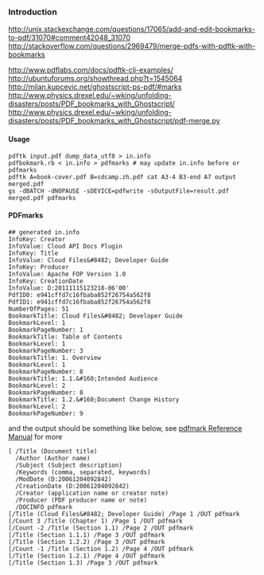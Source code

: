 ### Introduction

http://unix.stackexchange.com/questions/17065/add-and-edit-bookmarks-to-pdf/31070#comment42048_31070
http://stackoverflow.com/questions/2969479/merge-pdfs-with-pdftk-with-bookmarks

http://www.pdflabs.com/docs/pdftk-cli-examples/
http://ubuntuforums.org/showthread.php?t=1545064
http://milan.kupcevic.net/ghostscript-ps-pdf/#marks
http://www.physics.drexel.edu/~wking/unfolding-disasters/posts/PDF_bookmarks_with_Ghostscript/
http://www.physics.drexel.edu/~wking/unfolding-disasters/posts/PDF_bookmarks_with_Ghostscript/pdf-merge.py

#### Usage

~~~~~~~~ {.bash}
pdftk input.pdf dump_data_utf8 > in.info
pdfbokmark.rb < in.info > pdfmarks # may update in.info before or pdfmarks
pdftk A=book-cover.pdf B=sdcamp.zh.pdf cat A3-4 B3-end A7 output merged.pdf
gs -dBATCH -dNOPAUSE -sDEVICE=pdfwrite -sOutputFile=result.pdf merged.pdf pdfmarks
~~~~~~~~~~~~~~~~

#### PDFmarks

~~~~~~~~~~~~~~~~~~~~
## generated in.info
InfoKey: Creator
InfoValue: Cloud API Docs Plugin
InfoKey: Title
InfoValue: Cloud Files&#8482; Developer Guide
InfoKey: Producer
InfoValue: Apache FOP Version 1.0
InfoKey: CreationDate
InfoValue: D:20111115123218-06'00'
PdfID0: e941cffd7c16fbaba852f26754a562f8
PdfID1: e941cffd7c16fbaba852f26754a562f8
NumberOfPages: 51
BookmarkTitle: Cloud Files&#8482; Developer Guide
BookmarkLevel: 1
BookmarkPageNumber: 1
BookmarkTitle: Table of Contents
BookmarkLevel: 1
BookmarkPageNumber: 3
BookmarkTitle: 1. Overview
BookmarkLevel: 1
BookmarkPageNumber: 8
BookmarkTitle: 1.1.&#160;Intended Audience
BookmarkLevel: 2
BookmarkPageNumber: 8
BookmarkTitle: 1.2.&#160;Document Change History
BookmarkLevel: 2
BookmarkPageNumber: 9
~~~~~~~~~~~~~~~~~~~~

and the output should be something like below, see [pdfmark Reference Manual](http://partners.adobe.com/public/developer/en/acrobat/sdk/pdf/pdf_creation_apis_and_specs/pdfmarkReference.pdf) for more
~~~~~~~~~~~~~~~~
[ /Title (Document title)
  /Author (Author name)
  /Subject (Subject description)
  /Keywords (comma, separated, keywords)
  /ModDate (D:20061204092842)
  /CreationDate (D:20061204092842)
  /Creator (application name or creator note)
  /Producer (PDF producer name or note)
  /DOCINFO pdfmark
[/Title (Cloud Files&#8482; Developer Guide) /Page 1 /OUT pdfmark
[/Count 3 /Title (Chapter 1) /Page 1 /OUT pdfmark
[/Count -2 /Title (Section 1.1) /Page 2 /OUT pdfmark
[/Title (Section 1.1.1) /Page 3 /OUT pdfmark
[/Title (Section 1.2.2) /Page 3 /OUT pdfmark
[/Count -1 /Title (Section 1.2) /Page 4 /OUT pdfmark
[/Title (Section 1.2.1) /Page 4 /OUT pdfmark
[/Title (Section 1.3) /Page 3 /OUT pdfmark
~~~~~~~~~~~~~~~~~~~~~~